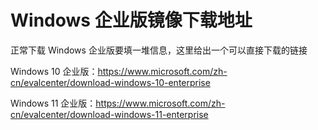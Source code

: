 # Windows 企业版镜像下载地址
正常下载 Windows 企业版要填一堆信息，这里给出一个可以直接下载的链接

Windows 10 企业版：https://www.microsoft.com/zh-cn/evalcenter/download-windows-10-enterprise

Windows 11 企业版：https://www.microsoft.com/zh-cn/evalcenter/download-windows-11-enterprise
